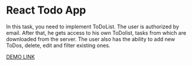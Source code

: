 # React Todo App

In this task, you need to implement ToDoList.
The user is authorized by email. After that, he gets access to his own ToDolist, tasks from which are downloaded from the server.
The user also has the ability to add new ToDos, delete, edit and filter existing ones.

[DEMO LINK](https://Svitlana-Yudina.github.io/App-ToDo-List/)
